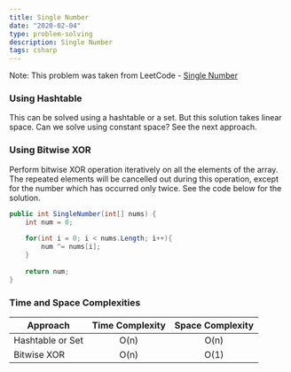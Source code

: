 ```yaml
---
title: Single Number
date: "2020-02-04"
type: problem-solving
description: Single Number
tags: csharp
---
```


Note: This problem was taken from LeetCode - [Single Number](https://leetcode.com/problems/single-number/)

### Using Hashtable

This can be solved using a hashtable or a set. But this solution takes linear space. Can we solve using constant space? See the next approach. 

### Using Bitwise XOR

Perform bitwise XOR operation iteratively on all the elements of the array. The repeated elements will be cancelled out during this operation, except for the number which has occurred only twice. See the code below for the solution.

```csharp
public int SingleNumber(int[] nums) {
    int num = 0;
    
    for(int i = 0; i < nums.Length; i++){
        num ^= nums[i];
    }
    
    return num;
}
```

### Time and Space Complexities 

| Approach | Time Complexity | Space Complexity |
| ------------- |:-------------:| :-----:|
| Hashtable or Set | O(n) | O(n) |
| Bitwise XOR | O(n) | O(1) |
